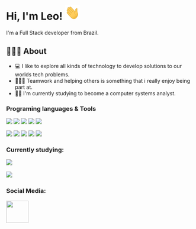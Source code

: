 # Hi, I'm Leo! <img src="https://github.com/lczago/lczago/blob/main/assets/Hi.gif" width="40" height="40"/> 
I'm a Full Stack developer from Brazil.
## 👨🏻‍💻 About
* :computer: I like to explore all kinds of technology to develop solutions to our worlds tech problems.
* :people_holding_hands: Teamwork and helping others is something that i really enjoy being part at.
* :man_student: I'm currently studying to become a computer systems analyst.

### Programing languages & Tools
[<img src="https://img.icons8.com/color/48/000000/golang.png"/>](https://go.dev/)
[<img src="https://img.icons8.com/color/48/000000/kotlin.png"/>](https://kotlinlang.org/)
[<img src="https://img.icons8.com/color/48/000000/spring-logo.png"/>](https://spring.io/)
[<img src="https://img.icons8.com/color/48/000000/postgreesql.png"/>](https://www.postgresql.org/)
[<img src="https://img.icons8.com/color/48/000000/docker.png"/>](https://www.docker.com/)

[<img src="https://img.icons8.com/color/48/000000/angularjs.png"/>](https://angular.io/)
[<img src="https://img.icons8.com/color/48/000000/kubernetes.png"/>](https://kubernetes.io/)
[<img src="https://img.icons8.com/color/48/000000/javascript--v1.png"/>](https://www.javascript.com/)
[<img src="https://img.icons8.com/color/48/000000/java-coffee-cup-logo--v1.png"/>](https://www.java.com/en/)
[<img src="https://img.icons8.com/color/48/000000/redis.png"/>](https://redis.io/)

### Currently studying:

[<img src="https://img.icons8.com/color/48/000000/mongodb.png"/>](https://www.mongodb.com/)

[<img src="https://img.shields.io/badge/rust-%23000000.svg?style=for-the-badge&logo=rust&logoColor=white"/>](https://www.rust-lang.org/)

### Social Media:
[<img src="https://img.icons8.com/fluent/48/000000/linkedin.png" width="60" height="60" />](https://www.linkedin.com/in/leonardo-zago-51697a176/)
